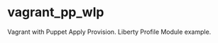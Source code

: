 vagrant_pp_wlp
==============

Vagrant with Puppet Apply Provision. Liberty Profile Module example.
